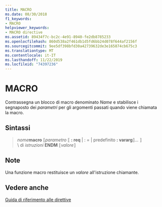 ```yaml
---
title: MACRO
ms.date: 08/30/2018
f1_keywords:
- MACRO
helpviewer_keywords:
- MACRO directive
ms.assetid: 89434f7c-bc2c-4e91-8940-fe2db8785233
ms.openlocfilehash: 860d538a2f461db1d5fd6bb24d078f644af2156f
ms.sourcegitcommit: 9ee5df398bfd30a42739632de3e165874cb675c3
ms.translationtype: MT
ms.contentlocale: it-IT
ms.lasthandoff: 11/22/2019
ms.locfileid: "74397236"
---
```

# <a name="macro"></a>MACRO

Contrassegna un blocco di macro denominato *Name* e stabilisce i segnaposto dei *parametri* per gli argomenti passati quando viene chiamata la macro.

## <a name="syntax"></a>Sintassi

> *nome***macro** ⟦*parametro* ⟦ **: req** | : = | predefinito **: vararg**⟧... ⟧\
> \ di *istruzioni*
> **ENDM** ⟦*valore*⟧

## <a name="remarks"></a>Note

Una funzione macro restituisce un *valore* all'istruzione chiamante.

## <a name="see-also"></a>Vedere anche

[Guida di riferimento alle direttive](directives-reference.md)
